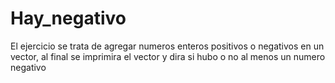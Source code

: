 # Hay_negativo

El ejercicio se trata de agregar numeros enteros positivos o negativos en un vector, al final se imprimira el vector y 
dira si hubo o no al menos un numero negativo
